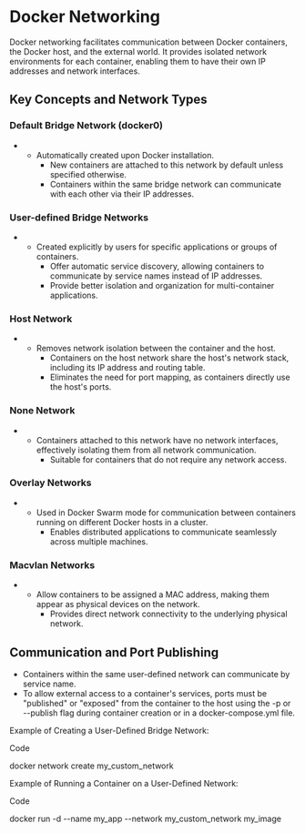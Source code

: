 # Docker Networking

Docker networking facilitates communication between Docker containers, the Docker host, and the external world. It provides isolated network environments for each container, enabling them to have their own IP addresses and network interfaces.

## Key Concepts and Network Types

### Default Bridge Network (docker0)

- - Automatically created upon Docker installation.
    - New containers are attached to this network by default unless specified otherwise.
    - Containers within the same bridge network can communicate with each other via their IP addresses.

### User-defined Bridge Networks

- - Created explicitly by users for specific applications or groups of containers.
    - Offer automatic service discovery, allowing containers to communicate by service names instead of IP addresses.
    - Provide better isolation and organization for multi-container applications.

### Host Network

- - Removes network isolation between the container and the host.
    - Containers on the host network share the host's network stack, including its IP address and routing table.
    - Eliminates the need for port mapping, as containers directly use the host's ports.

### None Network

- - Containers attached to this network have no network interfaces, effectively isolating them from all network communication.
    - Suitable for containers that do not require any network access.

### Overlay Networks

- - Used in Docker Swarm mode for communication between containers running on different Docker hosts in a cluster.
    - Enables distributed applications to communicate seamlessly across multiple machines.

### Macvlan Networks

- - Allow containers to be assigned a MAC address, making them appear as physical devices on the network.
    - Provides direct network connectivity to the underlying physical network.

## Communication and Port Publishing

- Containers within the same user-defined network can communicate by service name.
- To allow external access to a container's services, ports must be "published" or "exposed" from the container to the host using the -p or --publish flag during container creation or in a docker-compose.yml file.

Example of Creating a User-Defined Bridge Network:

Code

docker network create my_custom_network

Example of Running a Container on a User-Defined Network:

Code

docker run -d --name my_app --network my_custom_network my_image